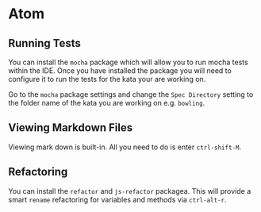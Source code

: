# Atom
## Running Tests
You can install the `mocha` package which will allow you to run mocha tests
within the IDE. Once you have installed the package you will need to configure
it to run the tests for the kata your are working on.

Go to the `mocha` package settings and change the `Spec Directory` setting to the
folder name of the kata you are working on e.g. `bowling`.

## Viewing Markdown Files
Viewing mark down is built-in. All you need to do is enter `ctrl-shift-M`.

## Refactoring
You can install the `refactor` and `js-refactor` packagea. This will provide a smart `rename` refactoring for variables and methods via `ctrl-alt-r`.
